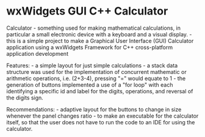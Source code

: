 # wxWidgets GUI C++ Calculator

Calculator - something used for making mathematical calculations, in particular a small electronic device with a keyboard and a visual display.
           - this is a simple project to make a Graphical User Interface (GUI) Calculator application using a wxWidgets Framework for C++ cross-platform application development

Features:
           - a simple layout for just simple calculations
           - a stack data structure was used for the implementation of concurrent mathematic or arithmetic operations, i.e. (2+3-4), pressing "=" would equate to 1
           - the generation of buttons implemented a use of a "for loop" with each identifying a specific id and label for the digits, operations, and reversal of the digits sign.

Recommendations:
           - adaptive layout for the buttons to change in size whenever the panel changes ratio
           - to make an executable for the calculator itself, so that the user does not have to run the code to an IDE for using the calculator.
